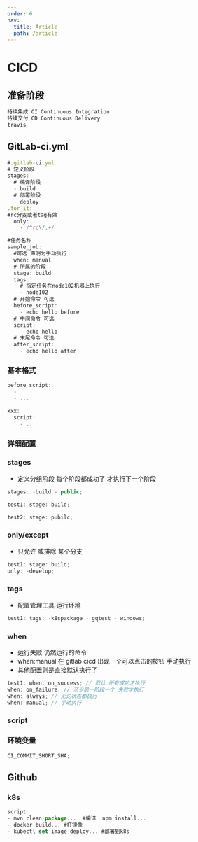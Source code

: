 ```yaml
---
order: 6
nav:
  title: Article
  path: /article
---
```


# CICD

## 准备阶段

```js
持续集成 CI Continuous Integration
持续交付 CD Continuous Delivery
travis

```

## GitLab-ci.yml

```js
#.gitlab-ci.yml
# 定义阶段
stages:
  # 编译阶段
  - build
  # 部署阶段
  - deploy
.for_it:
#rc分支或者tag有效
  only:
    - /^rc\/.+/

#任务名称
sample_job:
  #可选 声明为手动执行
  when: manual
  # 所属的阶段
  stage: build
  tags:
    # 指定任务在node102机器上执行
    - node102
  # 开始命令 可选
  before_script:
    - echo hello before
  # 中间命令 可选
  script:
    - echo hello
  # 末尾命令 可选
  after_script:
    - echo hello after

```

### 基本格式

```js
before_script:
  -
  - ...

xxx:
  script:
    - ...
```

### 详细配置

### stages

- 定义分组阶段 每个阶段都成功了 才执行下一个阶段

```js
stages: -build - public;

test1: stage: build;

test2: stage: pubilc;
```

### only/except

- 只允许 或排除 某个分支

```js
test1: stage: build;
only: -develop;
```

### tags

- 配置管理工具 运行环境

```js
test1: tags: -k8spackage - gqtest - windows;
```

### when

- 运行失败 仍然运行的命令
- when:manual 在 gitlab cicd 出现一个可以点击的按钮 手动执行
- 其他配置则是直接默认执行了

```js
test1: when: on_success; // 默认 所有成功才执行
when: on_failure; // 至少前一阶段一个 失败才执行
when: always; // 无论状态都执行
when: manual; // 手动执行
```

### script

### 环境变量

```js
CI_COMMIT_SHORT_SHA;
```

## Github

### k8s

```js
script:
- mvn clean package...  #编译  npm install...
- docker build... #打镜像
- kubectl set image deploy... #部署到k8s
```
